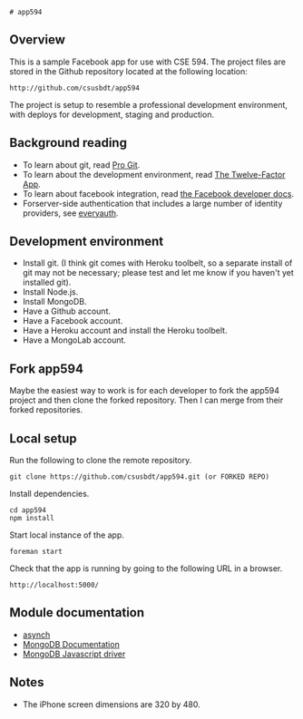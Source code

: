 	# app594

## Overview 

This is a sample Facebook app for use with CSE 594.  The project files are stored in the Github repository located at the following location:

    http://github.com/csusbdt/app594

The project is setup to resemble a professional development environment, with deploys for development, staging and production.

## Background reading

- To learn about git, read [Pro Git](http://git-scm.com/book).
- To learn about the development environment, read [The Twelve-Factor App](http://www.12factor.net/).
- To learn about facebook integration, read [the Facebook developer docs](https://developers.facebook.com/docs/).
- Forserver-side authentication that includes a large number of identity providers, see [everyauth](http://everyauth.com/).

## Development environment

- Install git. (I think git comes with Heroku toolbelt, so a separate install of git may not be necessary; please test and let me know if you haven't yet installed git).
- Install Node.js.
- Install MongoDB.
- Have a Github account.
- Have a Facebook account.
- Have a Heroku account and install the Heroku toolbelt.
- Have a MongoLab account.

## Fork app594

Maybe the easiest way to work is for each developer to fork the app594 project and then clone the forked repository.  Then I can merge from their forked repositories.

## Local setup

Run the following to clone the remote repository.

    git clone https://github.com/csusbdt/app594.git (or FORKED REPO)

Install dependencies.

    cd app594
    npm install

Start local instance of the app.

    foreman start

Check that the app is running by going to the following URL in a browser.

    http://localhost:5000/


## Module documentation

- [asynch](https://github.com/caolan/async) 
- [MongoDB Documentation](http://docs.mongodb.org/manual/)
- [MongoDB Javascript driver](https://github.com/mongodb/node-mongodb-native)

## Notes

- The iPhone screen dimensions are 320 by 480.

